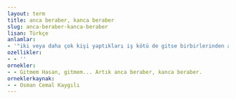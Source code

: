 ```yaml
---
layout: term
title: anca beraber, kanca beraber
slug: anca-beraber-kanca-beraber
lisan: Türkçe
anlamlar:
- '"iki veya daha çok kişi yaptıkları iş kötü de gitse birbirlerinden ayrılmamalıdırlar" anlamında kullanılan bir söz'
ozellikler:
- - ''
ornekler:
- - Gitmem Hasan, gitmem... Artık anca beraber, kanca beraber.
orneklerkaynak:
- - Osman Cemal Kaygılı
---
```

